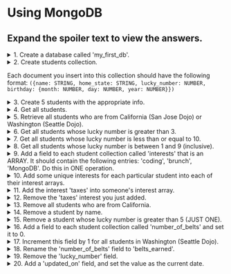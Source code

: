 # Using MongoDB

## Expand the spoiler text to view the answers.

<details>
  <summary>1. Create a database called 'my_first_db'.</summary>

  The `use <db>` helper will switch to the `<db>` you specify. If it does not exist, it will be created.
  ```
  use my_first_db
  ```
</details>

<details>
  <summary>2. Create students collection.</summary>

  The `db.createCollection(<name>)` method creates a new collection in the current database.
  ```
  db.createCollection('students')
  ```
</details>

Each document you insert into this collection should have the following format: `({name: STRING, home_state: STRING, lucky_number: NUMBER, birthday: {month: NUMBER, day: NUMBER, year: NUMBER}})`


<details>
  <summary>3. Create 5 students with the appropriate info.</summary>

  `db.collection.insertOne()` inserts a single document into a collection. 
  ```
  db.students.insertOne(
    {
      name: 'Fozzie Bear',
      home_state: 'California',
      lucky_number: 1,
      birthday: {
        month: 12,
        day: 23,
        year: 1976
      }
    }
  )
  ```

  Alternatively, you may use `db.collection.insertMany()` to insert more than one document at a time. It accepts an array of documents as its argument.
  ```
  db.students.insertMany(
    [
      {
        name: "Miss Piggy",
        home_state: "Washington",
        lucky_number: 4,
        birthday: {
          month: 7,
          day: 7,
          year: 2001,
        },
      },
      {
        name: "Kermit the Frog",
        home_state: "Illinois",
        lucky_number: 10,
        birthday: {
          month: 9,
          day: 12,
          year: 1995,
        },
      }
    ]
  )
```
</details>

<details>
  <summary>4. Get all students.</summary>

  To read all documents in the collection, use the `db.collection.find()` method.
  ```
  db.students.find()
  ```
</details>

<details>
  <summary>5. Retrieve all students who are from California (San Jose Dojo) or Washington (Seattle Dojo).</summary>

  Use the `$or` operator to specify a compound query with an array of documents.
  ```
  db.students.find(
    {
      $or: [
        {
          home_state: 'California'
        },
        {
          home_state: 'Washington'
        }
      ]
    }
  )
  ```
</details>

<details>
  <summary>6. Get all students whose lucky number is greater than 3.</summary>

  Use the `$gt` (greater than) comparison query operator to query selectively on numerical-valued fields.
  ```
  db.students.find({ lucky_number: { $gt: 3 }})
  ```
</details>

<details>
  <summary>7. Get all students whose lucky number is less than or equal to 10.</summary>

  Use the `$lte` (less than or equal to) comparison query operator to query selectively on numerical-valued fields.
  ```
  db.students.find({ lucky_number: { $lte: 10 }})
  ```
</details>

<details>
  <summary>8. Get all students whose lucky number is between 1 and 9 (inclusive).</summary>

  Implicitly, a logical AND conjunction connects the clauses of a compound query so that the query selects the documents in the collection that match all the conditions.
  ```
  db.students.find(
    {
      lucky_number: { $gte: 1 },
      lucky_number: { $lte: 9 },
    }
  )
  ```
</details>

<details>
  <summary>9. Add a field to each student collection called 'interests' that is an ARRAY. It should contain the following entries: 'coding', 'brunch', 'MongoDB'. Do this in ONE operation.</summary>

  Use `db.collection.updateMany()` to update more than one document that match a specified filter. To update all documents in a collection, pass an empty document as the filter.

  The `$set` operator replaces the value of a field with the specified value. If the field does not exist, `$set` will add a new field with the specified value.
  ```
  db.students.updateMany(
    {},
    { $set: { interests: ["coding", "brunch", "MongoDB"] }}
  )
  ```
</details>

<details>
  <summary>10. Add some unique interests for each particular student into each of their interest arrays.</summary>

  The `$push` operator appends a specified value to an array. Here we add the 'ukulele' interest to the student with ID '63cc66ceee617506f16b89ab'.
  ```
  db.students.updateOne(
    { _id: ObjectId("63cc66ceee617506f16b89ab") },
    { $push: { interests: "ukulele" } }
  )
  ```
</details>

<details>
  <summary>11. Add the interest 'taxes' into someone's interest array.</summary>

  The `$push` operator appends a specified value to an array.
  ```
  db.students.updateOne(
    { _id: ObjectId("63cc66ceee617506f16b89ab") },
    { $push: { interests: "taxes" } }
  )
  ```
</details>

<details>
  <summary>12. Remove the 'taxes' interest you just added.</summary>

  The `$pop` operator removes the first or last element of an array. Pass `$pop` a value of -1 to remove the first element of an array and 1 to remove the last element in an array.
  ```
  db.students.updateOne(
    { _id: ObjectId("63cc66ceee617506f16b89ab") },
    { $pop: { interests: 1 } }
  )
  ```
</details>

<details>
  <summary>13. Remove all students who are from California.</summary>

  The `db.collection.deleteMany()` method removes all documents that match the filter from a collection.
  ```
  db.students.deleteMany({ home_state: 'California' })
  ```
</details>

<details>
  <summary>14. Remove a student by name.</summary>

  The `db.collection.deleteOne()` method removes a single document that matches the filter from a collection.
  ```
  db.students.deleteOne({ name: 'Kermit the Frog' })
  ```
</details>

<details>
  <summary>15. Remove a student whose lucky number is greater than 5 (JUST ONE).</summary>

  The `db.collection.deleteOne()` method removes a single document that matches the filter from a collection. It deletes the first document that matches the filter.
  ```
  db.students.deleteOne({ lucky_number: { $gt: 5 } })
  ```
</details>

<details>
  <summary>16. Add a field to each student collection called 'number_of_belts' and set it to 0.</summary>

  Use `db.collection.updateMany()` to update more than one document that match a specified filter. To update all documents in a collection, pass an empty document as the filter.

  The `$set` operator replaces the value of a field with the specified value. If the field does not exist, `$set` will add a new field with the specified value.
  ```
  db.students.updateMany(
    {},
    { $set: { number_of_belts: 0 }}
  )
  ```
</details>

<details>
  <summary>17. Increment this field by 1 for all students in Washington (Seattle Dojo).</summary>

  Use `db.collection.updateMany()` to update more than one document that match a specified filter.

  The `$inc` operator increments a field by a specified value.
  ```
  db.students.updateMany(
    { home_state: "Washington" },
    { $inc: { number_of_belts: 1 }}
  )
  ```
</details>

<details>
  <summary>18. Rename the 'number_of_belts' field to 'belts_earned'.</summary>

  Use `db.collection.updateMany()` to update more than one document that match a specified filter. To update all documents in a collection, pass an empty document as the filter.

  The `$rename` operator updates the name of a field.
  ```
  db.students.updateMany(
    {},
    { $rename: { 'number_of_belts': 'belts_earned' }}
  )
  ```
</details>

<details>
  <summary>19. Remove the 'lucky_number' field.</summary>

  Use `db.collection.updateMany()` to update more than one document that match a specified filter. To update all documents in a collection, pass an empty document as the filter.

  The `$unset` operator deletes a particular field. It's value is an empty string.
  ```
  db.students.updateMany(
    {},
    { $unset: { 'lucky_number': '' }}
  )
  ```
</details>

<details>
  <summary>20. Add a 'updated_on' field, and set the value as the current date.</summary>

  Use `db.collection.updateMany()` to update more than one document that match a specified filter. To update all documents in a collection, pass an empty document as the filter.

  The `$currentDate` operator sets the value of a field to the current date. Pass a value of `true`to set the field value to the current date as a `Date`.

  If the field does not exist, `$currentDate` adds the field to a document.
  ```
  db.students.updateMany(
    {},
    { $currentDate: { updated_on: true }}
  )
  ```
</details>
